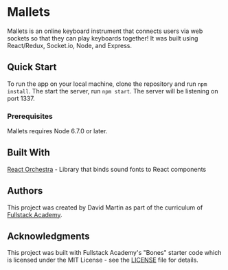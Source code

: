 # Mallets

Mallets is an online keyboard instrument that connects users via web sockets so that they can play keyboards together! It was built using React/Redux, Socket.io, Node, and Express.

## Quick Start

To run the app on your local machine, clone the repository and run `npm install`. The start the server, run `npm start`. The server will be listening on port 1337.

### Prerequisites

Mallets requires Node 6.7.0 or later.

## Built With

[React Orchestra](https://github.com/RakanNimer/react-orchestra) - Library that binds sound fonts to React components

## Authors

This project was created by David Martin as part of the curriculum of [Fullstack Academy](www.fullstackacademy.com).

## Acknowledgments

This project was built with Fullstack Academy's "Bones" starter code which is licensed under the MIT License - see the [LICENSE](LICENSE) file for details.
